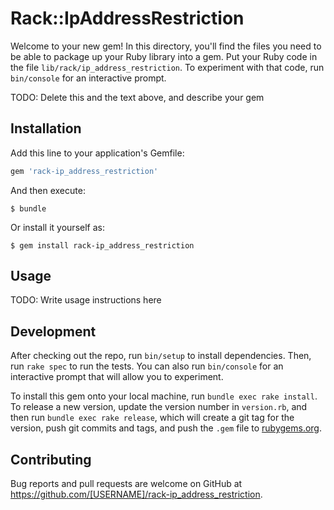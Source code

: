 # Rack::IpAddressRestriction

Welcome to your new gem! In this directory, you'll find the files you need to be able to package up your Ruby library into a gem. Put your Ruby code in the file `lib/rack/ip_address_restriction`. To experiment with that code, run `bin/console` for an interactive prompt.

TODO: Delete this and the text above, and describe your gem

## Installation

Add this line to your application's Gemfile:

```ruby
gem 'rack-ip_address_restriction'
```

And then execute:

    $ bundle

Or install it yourself as:

    $ gem install rack-ip_address_restriction

## Usage

TODO: Write usage instructions here

## Development

After checking out the repo, run `bin/setup` to install dependencies. Then, run `rake spec` to run the tests. You can also run `bin/console` for an interactive prompt that will allow you to experiment.

To install this gem onto your local machine, run `bundle exec rake install`. To release a new version, update the version number in `version.rb`, and then run `bundle exec rake release`, which will create a git tag for the version, push git commits and tags, and push the `.gem` file to [rubygems.org](https://rubygems.org).

## Contributing

Bug reports and pull requests are welcome on GitHub at https://github.com/[USERNAME]/rack-ip_address_restriction.

